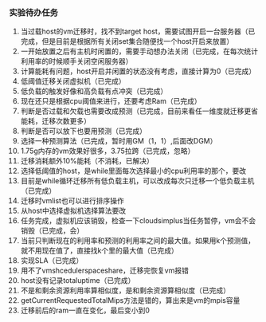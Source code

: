 ### 实验待办任务

1. 当过载host的vm迁移时，找不到target host，需要试图开启一台服务器（已完成，但是目前是根据所有关闭set集合随便找一个host开启来放置）
2. 一开始放置之后有主机时闲置的，需要手动想办法关闭（已完成，在每次统计利用率的时候顺手关闭空闲服务器）
3. 计算能耗有问题，host开启并闲置的状态没有考虑，直接计算为0（已完成）
4. 低阈值迁移关闭虚拟机（已完成）
5. 低负载的触发好像和高负载有点冲突（已完成）
6. 现在还只是根据cpu阈值来进行，还要考虑Ram（已完成）
7. 判断是否过载和欠载也需要改成预测（已完成，目前来看任一维度就迁移更省能耗，迁移次数更多）
8. 判断是否可以放下也要用预测（已完成）
9. 选择一种预测算法（已完成，暂时用GM（1，1）,后面改DGM）
10. 1.75g内存的vm效果好很多，3.75拉跨（已完成，忽略）
11. 迁移消耗额外10%能耗（不消耗，已解决）
12. 选择低阈值的host，是while里面每次选择最小的cpu利用率的那个，要改
13. 目前是while循环迁移所有低负载主机，可以改成每次只迁移一个低负载主机（已完成）
14. 迁移时vmlist也可以进行排序操作
15. 从host中选择虚拟机选择算法要改
16. 任务完成，虚拟机应该销毁，检查一下cloudsimplus当任务暂停，vm会不会销毁（已完成，会）
17. 当前只判断现在的利用率和预测的利用率之间的最大值。如果用k个预测值，就不用现在值了，直接找k个里的最大值（已完成）
18. 实现SLA（已完成）
19. 用不了vmshcedulerspaceshare，迁移完恢复vm报错
20. host没有记录totaluptime（已完成）
21. 不是和剩余资源利用率算相似度，是和剩余资源算相似度（已完成）
22. getCurrentRequestedTotalMips方法是错的，算出来是vm的mpis容量
23. 迁移前后的ram一直在变化，最后变小到0

